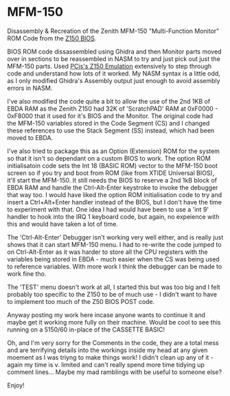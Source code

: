 # MFM-150

Disassembly &amp; Recreation of the Zenith MFM-150 "Multi-Function Monitor" ROM Code from the [Z150 BIOS](https://www.vcfed.org/forum/forum/marketplace/vintage-computer-items-wanted/32603-wanted-zenith-pc-xt-rom-bios-files-with-debugger-z-150-etc?32016-Wanted-Zenith-PC-XT-ROM-BIOS-files-with-DEBUGGER-Z-150-etc=).

BIOS ROM code dissassembled using Ghidra and then Monitor parts moved over in sections to be reassembled in NASM to try and just pick out just the MFM-150 parts. Used [PCjs's Z150 Emulation](https://www.pcjs.org/machines/pcx86/zenith/z150/cga/?debugger=true) extensively to step through code and understand how lots of it worked. My NASM syntax is a little odd, as I only modified Ghidra's Assembly output just enough to avoid assembly errors in NASM.

I've also modified the code quite a bit to allow the use of the 2nd 1KB of EBDA RAM as the Zenith Z150 had 32K of 'ScratchPAD' RAM at 0xF0000 - 0xF8000 that it used for it's BIOS and the Monitor. The original code had the MFM-150 variables stored in the Code Segment (CS) and I changed these references to use the Stack Segment (SS) instead, which had been moved to EBDA.

I've also tried to package this as an Option (Extension) ROM for the system so that it isn't so dependant on a custom BIOS to work. The option ROM initialisatoin code sets the Int 18 (BASIC ROM) vector to the MFM-150 boot screen so if you try and boot from ROM (like from XTIDE Universal BIOS), it'll start the MFM-150. It still needs the BIOS to reserve a 2nd 1kB block of EBDA RAM and handle the Ctrl-Alt-Enter keystroke to invoke the debugger that way too. I would have liked the option ROM initialisation code to try and insert a Ctrl+Alt+Enter handler instead of the BIOS, but I don't have the time to experiment with that. One idea I had would have been to use a 'int 9' handler to hook into the IRQ 1 keyboard code, but again, no expeience with this and would have taken a lot of time.

The 'Ctrl-Alt-Enter' Debugger isn't working very well either, and is really just shows that it can start MFM-150 menu. I had to re-write the code jumped to on Ctrl-Alt-Enter as it was harder to store all the CPU registers with the variables being stored in EBDA - much easier when the CS was being used to reference variables. With more work I think the debugger can be made to work fine tho.

The 'TEST' menu doesn't work at all, I started this but was too big and I felt probably too specific to the Z150 to be of much use - I didn't want to have to implement too much of the Z50 BIOS POST code.

Anyway posting my work here incase anyone wants to continue it and maybe get it working more fully on their machine. Would be cool to see this running on a 5150/60 in-place of the CASSETTE BASIC!

Oh, and I'm very sorry for the Comments in the code, they are a total mess and are terrifying details into the workings inside my head at any given moement as I was triyng to make things work! I didn't clean up any of it - again my time is v. limited and can't really spend more time tidying up comment lines... Maybe my mad ramblings with be useful to someone else?

Enjoy!

